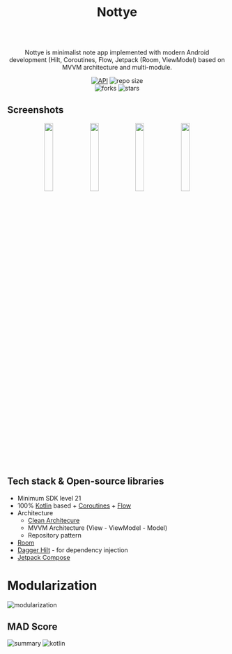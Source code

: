 <h1 align="center">Nottye</h1><br/>
<br/>
<p align="center">  
Nottye is minimalist note app implemented with modern Android development (Hilt, Coroutines, Flow, Jetpack (Room, ViewModel) based on MVVM architecture and multi-module.
</p>

<p align="center">
  <a href="https://android-arsenal.com/api?level=21"><img alt="API" src="https://img.shields.io/badge/API-21%2B-brightgreen.svg?style=flat"/></a>
  <img alt="repo size" src="https://img.shields.io/github/repo-size/iamageo/Nottye"/>
  <br/>
    <img alt="forks" src="https://img.shields.io/github/forks/iamageo/Nottye?style=social"/>
    <img alt="stars" src="https://img.shields.io/github/stars/iamageo/Nottye?style=social"/>
</p>

## Screenshots
<p align="center">
<img src="https://user-images.githubusercontent.com/26925002/194982602-6647734e-b4cc-4156-a28a-1c73c96018bb.png" width="20%"/>
<img src="https://user-images.githubusercontent.com/26925002/194982280-147e2bae-da34-46a0-bd3d-e11baf62fbd7.png" width="20%"/>
<img src="https://user-images.githubusercontent.com/26925002/194982031-492e994d-fe76-499a-b073-a15c8c16d0d6.png" width="20%"/>
<img src="https://user-images.githubusercontent.com/26925002/194982488-4c9d29d3-b718-4a05-9512-14446660b6fd.png" width="20%"/>
</p>

## Tech stack & Open-source libraries
- Minimum SDK level 21
- 100% [Kotlin](https://kotlinlang.org/) based + [Coroutines](https://github.com/Kotlin/kotlinx.coroutines) + [Flow](https://developer.android.com/kotlin/flow)
- Architecture
  - [Clean Architecure](https://developer.android.com/jetpack/guide) 
  - MVVM Architecture (View - ViewModel - Model)
  - Repository pattern
- [Room](https://developer.android.com/training/data-storage/room)
- [Dagger Hilt](https://dagger.dev/hilt/) - for dependency injection
- [Jetpack Compose](https://developer.android.com/jetpack/compose?hl=pt-br)

# Modularization
![modularization](https://user-images.githubusercontent.com/26925002/194191324-0dde9ac8-2077-4be8-8b78-4ea7ff878347.png)

## MAD Score
![summary](https://user-images.githubusercontent.com/24237865/102366914-84f6b000-3ffc-11eb-8d49-b20694239782.png)
![kotlin](https://user-images.githubusercontent.com/24237865/102366932-8a53fa80-3ffc-11eb-8131-fd6745a6f079.png)

